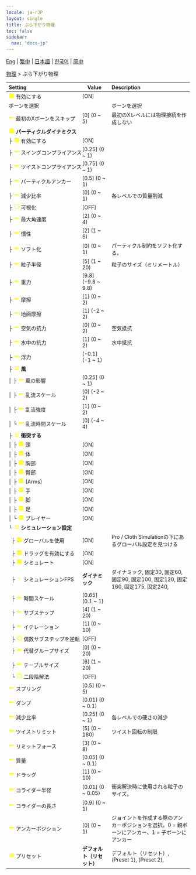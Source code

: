 ```yaml
---
locale: ja-rJP
layout: single
title: ぶら下がり物理
toc: false
sidebar:
  nav: "docs-jp"
---
```

[Eng](/dancexr/menu/2025.4/actor/cloth_physics) | [繁中](/tw/dancexr/menu/2025.4/actor/cloth_physics) | [日本語](/jp/dancexr/menu/2025.4/actor/cloth_physics) | [한국어](/kr/dancexr/menu/2025.4/actor/cloth_physics) | [简中](/zh/dancexr/menu/2025.4/actor/cloth_physics)

[物理](../menu#物理) > ぶら下がり物理



| Setting | Value | Description |
| :--- | --- | :--- |
|<nobr><img src="/images/icon/ic_check_on.png" alt="check on icon"/> 有効にする</nobr>| [ON] | 
|<nobr> ボーンを選択</nobr>|| ボーンを選択
|<nobr><img src="/images/icon/ic_slider.png" alt="slider icon"/> 最初のXボーンをスキップ</nobr>| [0] (0 ~ 5) | 最初のXレベルには物理接続を作成しない
|<nobr><img src="/images/icon/ic_check_on.png" alt="check on icon"/> <b>パーティクルダイナミクス</b></nobr>| | 
|<nobr>├&nbsp;<img src="/images/icon/ic_check_on.png" alt="check on icon"/> 有効にする</nobr>| [ON] | 
|<nobr>├&nbsp;<img src="/images/icon/ic_slider.png" alt="slider icon"/> スイングコンプライアンス</nobr>| [0.25] (0 ~ 1) | 
|<nobr>├&nbsp;<img src="/images/icon/ic_slider.png" alt="slider icon"/> ツイストコンプライアンス</nobr>| [0.75] (0 ~ 1) | 
|<nobr>├&nbsp;<img src="/images/icon/ic_slider.png" alt="slider icon"/> パーティクルアンカー</nobr>| [0.5] (0 ~ 1) | 
|<nobr>├&nbsp;<img src="/images/icon/ic_slider.png" alt="slider icon"/> 減少比率</nobr>| [0] (0 ~ 1) | 各レベルでの質量削減
|<nobr>├&nbsp;<img src="/images/icon/ic_check_off.png" alt="check off icon"/> 可視化</nobr>| [OFF] | 
|<nobr>├&nbsp;<img src="/images/icon/ic_slider.png" alt="slider icon"/> 最大角速度</nobr>| [2] (0 ~ 4) | 
|<nobr>├&nbsp;<img src="/images/icon/ic_slider.png" alt="slider icon"/> 慣性</nobr>| [2] (1 ~ 5) | 
|<nobr>├&nbsp;<img src="/images/icon/ic_slider.png" alt="slider icon"/> ソフト化</nobr>| [0] (0 ~ 1) | パーティクル制約をソフト化する。
|<nobr>├&nbsp;<img src="/images/icon/ic_slider.png" alt="slider icon"/> 粒子半径</nobr>| [5] (1 ~ 20) | 粒子のサイズ（ミリメートル）
|<nobr>├&nbsp;<img src="/images/icon/ic_slider.png" alt="slider icon"/> 重力</nobr>| [9.8] (-9.8 ~ 9.8) | 
|<nobr>├&nbsp;<img src="/images/icon/ic_slider.png" alt="slider icon"/> 摩擦</nobr>| [1] (0 ~ 2) | 
|<nobr>├&nbsp;<img src="/images/icon/ic_slider.png" alt="slider icon"/> 地面摩擦</nobr>| [1] (-2 ~ 2) | 
|<nobr>├&nbsp;<img src="/images/icon/ic_slider.png" alt="slider icon"/> 空気の抗力</nobr>| [0] (0 ~ 2) | 空気抵抗
|<nobr>├&nbsp;<img src="/images/icon/ic_slider.png" alt="slider icon"/> 水中の抗力</nobr>| [1] (0 ~ 2) | 水中抵抗
|<nobr>├&nbsp;<img src="/images/icon/ic_slider.png" alt="slider icon"/> 浮力</nobr>| [-0.1] (-1 ~ 1) | 
|<nobr>├&nbsp;<img src="/images/icon/ic_tune.png" alt="tune icon"/> <b>風</b></nobr>| | 
|<nobr>│&nbsp;├&nbsp;<img src="/images/icon/ic_slider.png" alt="slider icon"/> 風の影響</nobr>| [0.25] (0 ~ 1) | 
|<nobr>│&nbsp;├&nbsp;<img src="/images/icon/ic_slider.png" alt="slider icon"/> 乱流スケール</nobr>| [0] (-2 ~ 2) | 
|<nobr>│&nbsp;├&nbsp;<img src="/images/icon/ic_slider.png" alt="slider icon"/> 乱流強度</nobr>| [1] (0 ~ 2) | 
|<nobr>│&nbsp;└&nbsp;<img src="/images/icon/ic_slider.png" alt="slider icon"/> 乱流時間スケール</nobr>| [0] (-4 ~ 4) | 
|<nobr>├&nbsp;<img src="/images/icon/ic_tune.png" alt="tune icon"/> <b>衝突する</b></nobr>| | 
|<nobr>│&nbsp;├&nbsp;<img src="/images/icon/ic_check_on.png" alt="check on icon"/> 頭</nobr>| [ON] | 
|<nobr>│&nbsp;├&nbsp;<img src="/images/icon/ic_check_on.png" alt="check on icon"/> 体</nobr>| [ON] | 
|<nobr>│&nbsp;├&nbsp;<img src="/images/icon/ic_check_on.png" alt="check on icon"/> 胸部</nobr>| [ON] | 
|<nobr>│&nbsp;├&nbsp;<img src="/images/icon/ic_check_on.png" alt="check on icon"/> 臀部</nobr>| [ON] | 
|<nobr>│&nbsp;├&nbsp;<img src="/images/icon/ic_check_on.png" alt="check on icon"/> (Arms)</nobr>| [ON] | 
|<nobr>│&nbsp;├&nbsp;<img src="/images/icon/ic_check_on.png" alt="check on icon"/> 手</nobr>| [ON] | 
|<nobr>│&nbsp;├&nbsp;<img src="/images/icon/ic_check_on.png" alt="check on icon"/> 脚</nobr>| [ON] | 
|<nobr>│&nbsp;├&nbsp;<img src="/images/icon/ic_check_on.png" alt="check on icon"/> 足</nobr>| [ON] | 
|<nobr>│&nbsp;└&nbsp;<img src="/images/icon/ic_check_on.png" alt="check on icon"/> プレイヤー</nobr>| [ON] | 
|<nobr>└&nbsp;<img src="/images/icon/ic_tune.png" alt="tune icon"/> <b>シミュレーション設定</b></nobr>| | 
|<nobr>&nbsp;&nbsp;├&nbsp;<img src="/images/icon/ic_check_on.png" alt="check on icon"/> グローバルを使用</nobr>| [ON] | Pro / Cloth Simulationの下にあるグローバル設定を見つける
|<nobr>&nbsp;&nbsp;├&nbsp;<img src="/images/icon/ic_check_on.png" alt="check on icon"/> ドラッグを有効にする</nobr>| [ON] | 
|<nobr>&nbsp;&nbsp;├&nbsp;<img src="/images/icon/ic_check_on.png" alt="check on icon"/> シミュレート</nobr>| [ON] | 
|<nobr>&nbsp;&nbsp;├&nbsp;<img src="/images/icon/ic_chevron.png" alt="chevron icon"/> シミュレーションFPS</nobr>| **ダイナミック** | ダイナミック, 固定30, 固定60, 固定90, 固定100, 固定120, 固定160, 固定175, 固定240,  |
|<nobr>&nbsp;&nbsp;├&nbsp;<img src="/images/icon/ic_slider.png" alt="slider icon"/> 時間スケール</nobr>| [0.65] (0.1 ~ 1) | 
|<nobr>&nbsp;&nbsp;├&nbsp;<img src="/images/icon/ic_slider.png" alt="slider icon"/> サブステップ</nobr>| [4] (1 ~ 20) | 
|<nobr>&nbsp;&nbsp;├&nbsp;<img src="/images/icon/ic_slider.png" alt="slider icon"/> イテレーション</nobr>| [1] (0 ~ 10) | 
|<nobr>&nbsp;&nbsp;├&nbsp;<img src="/images/icon/ic_check_off.png" alt="check off icon"/> 偶数サブステップを逆転</nobr>| [OFF] | 
|<nobr>&nbsp;&nbsp;├&nbsp;<img src="/images/icon/ic_slider.png" alt="slider icon"/> 代替グループサイズ</nobr>| [0] (0 ~ 20) | 
|<nobr>&nbsp;&nbsp;├&nbsp;<img src="/images/icon/ic_slider.png" alt="slider icon"/> テーブルサイズ</nobr>| [6] (1 ~ 20) | 
|<nobr>&nbsp;&nbsp;└&nbsp;<img src="/images/icon/ic_check_off.png" alt="check off icon"/> 二段階解法</nobr>| [OFF] | 
|<nobr><img src="/images/icon/ic_slider.png" alt="slider icon"/> スプリング</nobr>| [0.5] (0 ~ 5) | 
|<nobr><img src="/images/icon/ic_slider.png" alt="slider icon"/> ダンプ</nobr>| [0.01] (0 ~ 0.1) | 
|<nobr><img src="/images/icon/ic_slider.png" alt="slider icon"/> 減少比率</nobr>| [0.25] (0 ~ 1) | 各レベルでの硬さの減少
|<nobr><img src="/images/icon/ic_slider.png" alt="slider icon"/> ツイストリミット</nobr>| [5] (0 ~ 180) | ツイスト回転の制限
|<nobr><img src="/images/icon/ic_slider.png" alt="slider icon"/> リミットフォース</nobr>| [3] (0 ~ 8) | 
|<nobr><img src="/images/icon/ic_slider.png" alt="slider icon"/> 質量</nobr>| [0.05] (0 ~ 0.1) | 
|<nobr><img src="/images/icon/ic_slider.png" alt="slider icon"/> ドラッグ</nobr>| [1] (0 ~ 10) | 
|<nobr><img src="/images/icon/ic_slider.png" alt="slider icon"/> コライダー半径</nobr>| [0.01] (0 ~ 0.05) | 衝突解決時に使用される粒子のサイズ。
|<nobr><img src="/images/icon/ic_slider.png" alt="slider icon"/> コライダーの長さ</nobr>| [0.9] (0 ~ 1) | 
|<nobr><img src="/images/icon/ic_slider.png" alt="slider icon"/> アンカーポジション</nobr>| [0] (0 ~ 1) | ジョイントを作成する際のアンカーポジションを選択。0 = 親ボーンにアンカー、1 = 子ボーンにアンカー
|<nobr><img src="/images/icon/ic_list.png" alt="list icon"/> プリセット</nobr>| **デフォルト（リセット）** | デフォルト（リセット）, (Preset 1), (Preset 2),  |
